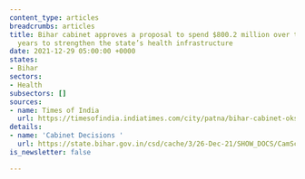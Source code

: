 ```yaml
---
content_type: articles
breadcrumbs: articles
title: Bihar cabinet approves a proposal to spend $800.2 million over the next five
  years to strengthen the state’s health infrastructure
date: 2021-12-29 05:00:00 +0000
states:
- Bihar
sectors:
- Health
subsectors: []
sources:
- name: Times of India
  url: https://timesofindia.indiatimes.com/city/patna/bihar-cabinet-oks-expenditure-of-rs-6000-crore-to-boost-health-infrastructure/articleshow/88423319.cms
details:
- name: 'Cabinet Decisions '
  url: https://state.bihar.gov.in/csd/cache/3/26-Dec-21/SHOW_DOCS/CamScanner%2012-21-2021%2015.56.03.pdf
is_newsletter: false

---
```

